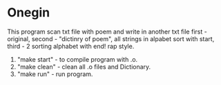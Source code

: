 # Onegin
This program scan txt file with poem and write in another txt file first - original, second - "dictinry of poem", all strings in alpabet sort with start, third - 2 sorting alphabet with end! rap style.
1. "make start" - to compile program with .o.
2. "make clean" - clean all .o files and Dictionary.
3. "make run" - run program.
